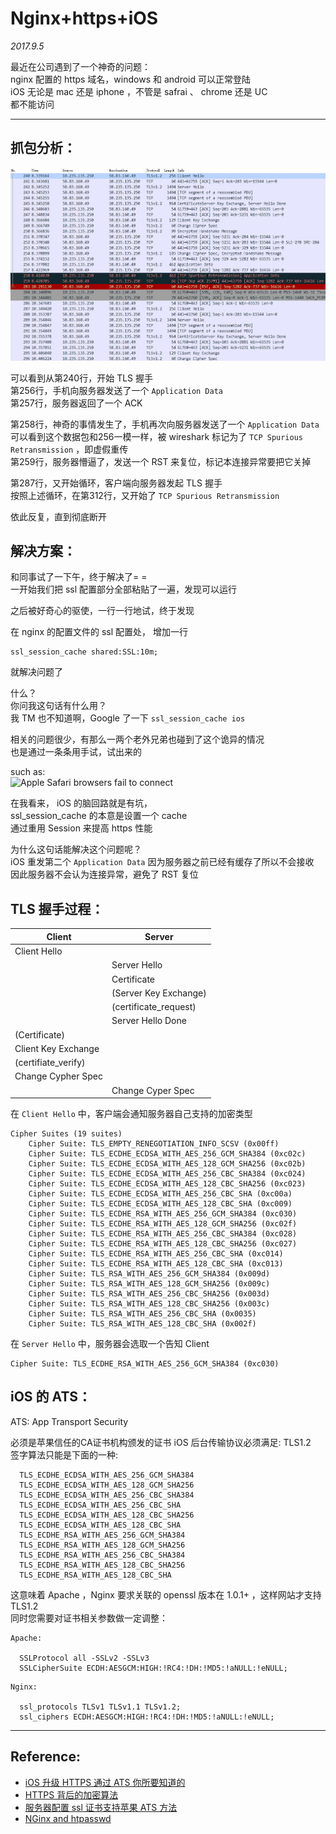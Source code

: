 # Nginx+https+iOS

*2017.9.5*

最近在公司遇到了一个神奇的问题：  
nginx 配置的 https 域名，windows 和 android 可以正常登陆  
iOS 无论是 mac 还是 iphone ，不管是 safrai 、 chrome 还是 UC  
都不能访问  

___

## 抓包分析：  

![Problem](https://raw.githubusercontent.com/Juntaran/Note/master/pictures/nginx%2Bhttps%2Bios.jpg)

可以看到从第240行，开始 TLS 握手  
第256行，手机向服务器发送了一个 `Application Data`  
第257行，服务器返回了一个 ACK  

第258行，神奇的事情发生了，手机再次向服务器发送了一个 `Application Data`  
可以看到这个数据包和256一模一样，被 wireshark 标记为了 `TCP Spurious Retransmission` ，即虚假重传  
第259行，服务器懵逼了，发送一个 RST 来复位，标记本连接异常要把它关掉  

第287行，又开始循环，客户端向服务器发起 TLS 握手  
按照上述循环，在第312行，又开始了 `TCP Spurious Retransmission`   

依此反复，直到彻底断开  


## 解决方案：  

和同事试了一下午，终于解决了= =  
一开始我们把 ssl 配置部分全部粘贴了一遍，发现可以运行  

之后被好奇心的驱使，一行一行地试，终于发现  

在 nginx 的配置文件的 ssl 配置处，  增加一行  

```
ssl_session_cache shared:SSL:10m;
```

就解决问题了  


什么？  
你问我这句话有什么用？  
我 TM 也不知道啊，Google 了一下 `ssl_session_cache ios`  

相关的问题很少，有那么一两个老外兄弟也碰到了这个诡异的情况  
也是通过一条条用手试，试出来的  

such as:  
![Apple Safari browsers fail to connect](https://community.letsencrypt.org/t/apple-safari-browsers-fail-to-connect/3731)


在我看来， iOS 的脑回路就是有坑，  
ssl_session_cache 的本意是设置一个 cache  
通过重用 Session 来提高 https 性能  

为什么这句话能解决这个问题呢？  
iOS 重发第二个 `Application Data` 因为服务器之前已经有缓存了所以不会接收  
因此服务器不会认为连接异常，避免了 RST 复位  


## TLS 握手过程：  

| Client  | Server  |
|---|---|
| Client Hello  |   |
|   | Server Hello  |
|   | Certificate  |
|   | (Server Key Exchange)  |
|   | (certificate_request)  |
|   | Server Hello Done  |
| (Certificate)  |   |
| Client Key Exchange  |   |
| (certifiate_verify)  |   |
| Change Cypher Spec  |   |
|   | Change Cyper Spec  |

在 `Client Hello` 中，客户端会通知服务器自己支持的加密类型  

```
Cipher Suites (19 suites)
    Cipher Suite: TLS_EMPTY_RENEGOTIATION_INFO_SCSV (0x00ff)
    Cipher Suite: TLS_ECDHE_ECDSA_WITH_AES_256_GCM_SHA384 (0xc02c)
    Cipher Suite: TLS_ECDHE_ECDSA_WITH_AES_128_GCM_SHA256 (0xc02b)
    Cipher Suite: TLS_ECDHE_ECDSA_WITH_AES_256_CBC_SHA384 (0xc024)
    Cipher Suite: TLS_ECDHE_ECDSA_WITH_AES_128_CBC_SHA256 (0xc023)
    Cipher Suite: TLS_ECDHE_ECDSA_WITH_AES_256_CBC_SHA (0xc00a)
    Cipher Suite: TLS_ECDHE_ECDSA_WITH_AES_128_CBC_SHA (0xc009)
    Cipher Suite: TLS_ECDHE_RSA_WITH_AES_256_GCM_SHA384 (0xc030)
    Cipher Suite: TLS_ECDHE_RSA_WITH_AES_128_GCM_SHA256 (0xc02f)
    Cipher Suite: TLS_ECDHE_RSA_WITH_AES_256_CBC_SHA384 (0xc028)
    Cipher Suite: TLS_ECDHE_RSA_WITH_AES_128_CBC_SHA256 (0xc027)
    Cipher Suite: TLS_ECDHE_RSA_WITH_AES_256_CBC_SHA (0xc014)
    Cipher Suite: TLS_ECDHE_RSA_WITH_AES_128_CBC_SHA (0xc013)
    Cipher Suite: TLS_RSA_WITH_AES_256_GCM_SHA384 (0x009d)
    Cipher Suite: TLS_RSA_WITH_AES_128_GCM_SHA256 (0x009c)
    Cipher Suite: TLS_RSA_WITH_AES_256_CBC_SHA256 (0x003d)
    Cipher Suite: TLS_RSA_WITH_AES_128_CBC_SHA256 (0x003c)
    Cipher Suite: TLS_RSA_WITH_AES_256_CBC_SHA (0x0035)
    Cipher Suite: TLS_RSA_WITH_AES_128_CBC_SHA (0x002f)
```

在 `Server Hello` 中，服务器会选取一个告知 Client  

```
Cipher Suite: TLS_ECDHE_RSA_WITH_AES_256_GCM_SHA384 (0xc030)
```

## iOS 的 ATS：

ATS: App Transport Security  

必须是苹果信任的CA证书机构颁发的证书
iOS 后台传输协议必须满足: TLS1.2   
签字算法只能是下面的一种:  
```
  TLS_ECDHE_ECDSA_WITH_AES_256_GCM_SHA384
  TLS_ECDHE_ECDSA_WITH_AES_128_GCM_SHA256
  TLS_ECDHE_ECDSA_WITH_AES_256_CBC_SHA384
  TLS_ECDHE_ECDSA_WITH_AES_256_CBC_SHA
  TLS_ECDHE_ECDSA_WITH_AES_128_CBC_SHA256
  TLS_ECDHE_ECDSA_WITH_AES_128_CBC_SHA
  TLS_ECDHE_RSA_WITH_AES_256_GCM_SHA384
  TLS_ECDHE_RSA_WITH_AES_128_GCM_SHA256
  TLS_ECDHE_RSA_WITH_AES_256_CBC_SHA384
  TLS_ECDHE_RSA_WITH_AES_128_CBC_SHA256
  TLS_ECDHE_RSA_WITH_AES_128_CBC_SHA
```

这意味着 Apache ，Nginx 要求关联的 openssl 版本在 1.0.1+ ，这样网站才支持 TLS1.2   
同时您需要对证书相关参数做一定调整：

```
Apache:  

  SSLProtocol all -SSLv2 -SSLv3
  SSLCipherSuite ECDH:AESGCM:HIGH:!RC4:!DH:!MD5:!aNULL:!eNULL;
```

```
Nginx:  

  ssl_protocols TLSv1 TLSv1.1 TLSv1.2;
  ssl_ciphers ECDH:AESGCM:HIGH:!RC4:!DH:!MD5:!aNULL:!eNULL;
```
___
## Reference:  

* [iOS 升级 HTTPS 通过 ATS 你所要知道的](http://ios.jobbole.com/91645/)
* [HTTPS 背后的加密算法](http://insights.thoughtworkers.org/cipher-behind-https/)
* [服务器配置 ssl 证书支持苹果 ATS 方法](http://www.cnblogs.com/kabi/p/6198064.html)
* [NGinx and htpasswd](https://trac.nginx.org/nginx/ticket/235)